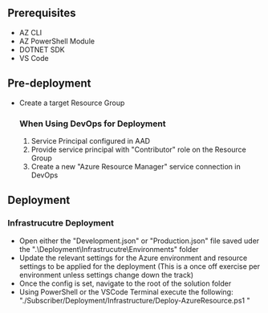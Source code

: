 ## Prerequisites
- AZ CLI
- AZ PowerShell Module
- DOTNET SDK
- VS Code

## Pre-deployment

- Create a target Resource Group
    ### When Using DevOps for Deployment
    1. Service Principal configured in AAD
    2. Provide service principal with "Contributor" role on the Resource Group
    3. Create a new  "Azure Resource Manager" service connection in DevOps

## Deployment


### Infrastrucutre Deployment

- Open either the "Development.json" or "Production.json" file saved uder the ".\Deployment\Infrastrucutre\Environments"    folder
- Update the relevant settings for the Azure environment and resource settings to be applied for the deployment (This is a once off exercise per environment unless settings change down the track)
- Once the config is set, navigate to the root of the solution folder
- Using PowerShell or the VSCode Terminal execute the following: "./Subscriber/Deployment/Infrastructure/Deploy-AzureResource.ps1 <Environment>"